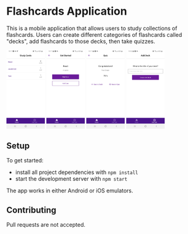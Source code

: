 # Flashcards Application

This is a mobile application that allows users to study collections of flashcards. Users can create different categories of flashcards called "decks", add flashcards to those decks, then take quizzes.

<img width="100" src="images/screen1.jpg" />
<img width="100" src="images/screen2.jpg" />
<img width="100" src="images/screen3.jpg" />
<img width="100" src="images/screen4.jpg" />

## Setup

To get started:

* install all project dependencies with `npm install`
* start the development server with `npm start`

The app works in either Android or iOS emulators.

## Contributing

Pull requests are not accepted.

